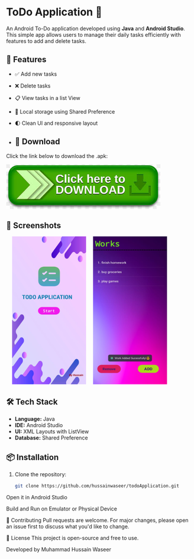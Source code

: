 # ToDo Application 📝

An Android To-Do application developed using **Java** and **Android Studio**. This simple app allows users to manage their daily tasks efficiently with features to add and delete tasks.

## 🚀 Features

- ✅ Add new tasks
- ❌ Delete tasks
- 📋 View tasks in a list View
- 💾 Local storage using Shared Preference
- 🌓 Clean UI and responsive layout

- ## 🔽 Download

Click the link below to download the .apk: 

[![Download](Images/download.jpeg)](https://drive.google.com/file/d/1LUoANnzNiplAu57pS7Hkrwj4WoYy_1t8/view?usp=sharing)

## 📸 Screenshots

&nbsp;&nbsp;&nbsp;&nbsp;<img src="Images/dashboard.jpg" alt="Dashboard" width="200" height="400"/>
&nbsp;&nbsp;&nbsp;&nbsp;<img src="Images/works.jpg" alt="Works" width="200" height="400"/>

## 🛠️ Tech Stack

- **Language:** Java
- **IDE:** Android Studio
- **UI:** XML Layouts with ListView
- **Database:** Shared Preference

## 📦 Installation

1. Clone the repository:
   ```bash
   git clone https://github.com/hussainwaseer/todoApplication.git
Open it in Android Studio

Build and Run on Emulator or Physical Device

🤝 Contributing
Pull requests are welcome. For major changes, please open an issue first to discuss what you'd like to change.

📄 License
This project is open-source and free to use.

Developed by Muhammad Hussain Waseer
